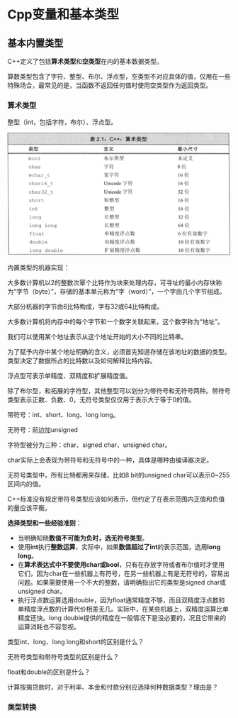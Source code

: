 # Cpp变量和基本类型



## 基本内置类型

C++定义了包括**算术类型**和**空类型**在内的基本数据类型。

算数类型包含了字符、整型、布尔、浮点型，空类型不对应具体的值，仅用在一些特殊场合，最常见的是，当函数不返回任何值时使用空类型作为返回类型。

### 算术类型

整型（int，包括字符，布尔）、浮点型。

![cppType](noteImg/cppType.png)

内置类型的机器实现：

大多数计算机以2的整数次幂个比特作为块来处理内存，可寻址的最小内存块称为“字节（byte）”，存储的基本单元称为“字（word）”，一个字由几个字节组成。

大部分机器的字节由8比特构成，字有32或64比特构成。

大多数计算机将内存中的每个字节和一个数字关联起来，这个数字称为“地址”。

我们可以使用某个地址表示从这个地址开始的大小不同的比特串。

为了赋予内存中某个地址明确的含义，必须首先知道存储在该地址的数据的类型。类型决定了数据所占的比特数以及如何解释比特内容。

浮点型可表示单精度、双精度和扩展精度值。

除了布尔型，和拓展的字符型，其他整型可以划分为带符号和无符号两种。带符号类型表示正数、负数、0，无符号类型仅仅用于表示大于等于0的值。

带符号：int、short、long、long long。

无符号：前边加unsigned

字符型被分为三种：char、signed char、unsigned char。

char实际上会表现为带符号和无符号中的一种，具体是哪种由编译器决定。

无符号类型中，所有比特都用来存储，比如8 bit的unsigned char可以表示0~255区间内的值。

C++标准没有规定带符号类型应该如何表示，但约定了在表示范围内正值和负值的量应该平衡。

**选择类型和一些经验准则**：

- 当明确知晓**数值不可能为负时，选无符号类型**。
- 使用**int**执行**整数运算**，实际中，如果**数值超过了int**的表示范围，选用**long long**。
- 在**算术表达式中不要使用char或bool**，只有在存放字符或者布尔值时才使用它们，因为char在一些机器上有符号，在另一些机器上有是无符号的，容易出问题。如果需要使用一个不大的整数，请明确指出它的类型是signed char或unsigned char。
- 执行浮点数运算选用double，因为float通常精度不够，而且双精度浮点数和单精度浮点数的计算代价相差无几。实际中，在某些机器上，双精度运算比单精度还快。long double提供的精度在一般情况下是没必要的，况且它带来的运算消耗也不容忽视。

类型int、long、long long和short的区别是什么？

无符号类型和带符号类型的区别是什么？

float和double的区别是什么？

计算按揭贷款时，对于利率、本金和付款分别应选择何种数据类型？理由是？

### 类型转换

